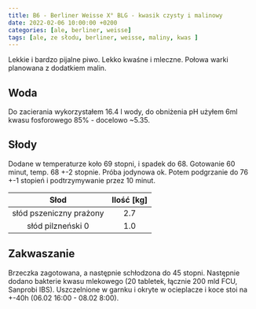 ```yaml
---
title: B6 - Berliner Weisse X° BLG - kwasik czysty i malinowy
date: 2022-02-06 10:00:00 +0200
categories: [ale, berliner, weisse]
tags: [ale, ze słodu, berliner, weisse, maliny, kwas ]
---
```


Lekkie i bardzo pijalne piwo. Lekko kwaśne i mleczne. Połowa warki planowana z dodatkiem malin.

## Woda

Do zacierania wykorzystałem 16.4 l wody, do obniżenia pH użyłem 6ml kwasu fosforowego 85% - docelowo ~5.35.

## Słody

Dodane w temperaturze koło 69 stopni, i spadek do 68. Gotowanie 60 minut, temp. 68 +-2 stopnie. Próba jodynowa ok. Potem podgrzanie do 76 +-1 stopień i podtrzymywanie przez 10 minut.


|  Słod  	| Ilość [kg] 	|
|:--------:	|:---------: |
|  słód pszeniczny prażony	|     2.7    	| 
|  słód pilzneński 0  	|     1.0    	| 

## Zakwaszanie

Brzeczka zagotowana, a następnie schłodzona do 45 stopni. Następnie dodano bakterie kwasu mlekowego (20 tabletek, łącznie 200 mld FCU, Sanprobi IBS). Uszczelnione w garnku i okryte w ocieplacze i koce stoi na +-40h (06.02 16:00 - 08.02 8:00). 

<!-- ## Chmielenie

|  Chmiel  	| Ilość [g] 	| Czas do końca [min] 	|
|:--------:	|:---------:	|:-------------------:	|
|  EL DORADO  	|     40    	|          30         	| -->


<!-- ## Drożdże

Drożdże US-05 rehydratowane, dodane do 120ml wody 24°C.


## Fermentacja

* 0 dni
  - 1.069 OG
  - temp ok. 19.5 stopni
* 18 dni
  * chmiel na zimo:
    * 100 g CITRA
    * 60 g EL DORADO
* 22 dni
  * 1.017 FG

## Refermentacja

* 94g cukru w 500 ml

## Podsumowanie

| Warka                          	| B4              	|
|--------------------------------	|-------------------	|
| Data butelkowania              	| 22.01.2022    	|
| Ekstrakt początkowy            	| 16.8° BLG (1.017) 	|
| VOL                            	| 6.83%             	|
| HOP RATE                       	| 9.0 g/L           	|
| Szacowana kaloryczność (500ml) 	| 322 kcal          	| -->


<!-- ## Degustacja

![piwko](/assets/posts/09-2021/efekt.webp){: width="400"}

| Cecha            	| Opis 	|
|------------------	|------	|
| Aromat           	| drożdże, wędzonka	|
| Wygląd           	| słomkowe, brak piany	|
| Smak             	| wodniste, posmak wędzonki	|
| Goryczka         	| brak	|
| Uczucie w ustach 	| jest ok	|
| Ogólne wrażenie  	| 1.5/5	|
| Uwagi             | filtrowanie się udało, zacieranie nie, z czasem się ułożyło | -->